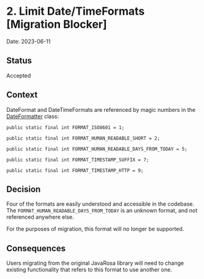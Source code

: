 # 2. Limit Date/TimeFormats [Migration Blocker]

Date: 2023-06-11

## Status

Accepted

## Context

DateFormat and DateTimeFormats are referenced by magic numbers in the [DateFormatter](../../../src/main/java/org/javarosa/core/model/utils/DateFormatter.java) class:

`public static final int FORMAT_ISO8601 = 1;`

`public static final int FORMAT_HUMAN_READABLE_SHORT = 2;`

`public static final int FORMAT_HUMAN_READABLE_DAYS_FROM_TODAY = 5;`

`public static final int FORMAT_TIMESTAMP_SUFFIX = 7;`

`public static final int FORMAT_TIMESTAMP_HTTP = 9;`


## Decision

Four of the formats are easily understood and accessible in the codebase. The `FORMAT_HUMAN_READABLE_DAYS_FROM_TODAY` is an unknown format, and not referenced anywhere else. 

For the purposes of migration, this format will no longer be supported.

## Consequences

Users migrating from the original JavaRosa library will need to change existing functionality that refers to this format to use another one.
